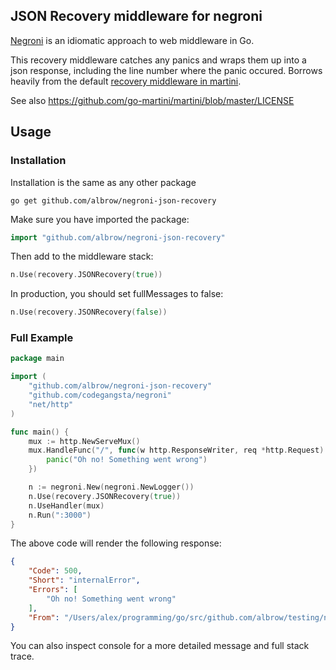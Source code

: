 JSON Recovery middleware for negroni
-------------------------------------

[Negroni](https://github.com/codegangsta/negroni) is an idiomatic approach to web middleware in Go.

This recovery middleware catches any panics and wraps them up into a json response, including
the line number where the panic occured. Borrows heavily from the default
[recovery middleware in martini](https://github.com/go-martini/martini/blob/master/recovery.go).

See also https://github.com/go-martini/martini/blob/master/LICENSE

Usage
-----

### Installation

Installation is the same as any other package
```
go get github.com/albrow/negroni-json-recovery
```

Make sure you have imported the package:

```go
import "github.com/albrow/negroni-json-recovery"
```

Then add to the middleware stack:

```go
n.Use(recovery.JSONRecovery(true))
```

In production, you should set fullMessages to false:
```go
n.Use(recovery.JSONRecovery(false))
```

### Full Example

```go
package main

import (
	"github.com/albrow/negroni-json-recovery"
	"github.com/codegangsta/negroni"
	"net/http"
)

func main() {
	mux := http.NewServeMux()
	mux.HandleFunc("/", func(w http.ResponseWriter, req *http.Request) {
		panic("Oh no! Something went wrong")
	})

	n := negroni.New(negroni.NewLogger())
	n.Use(recovery.JSONRecovery(true))
	n.UseHandler(mux)
	n.Run(":3000")
}
```

The above code will render the following response:

```json
{
    "Code": 500,
    "Short": "internalError",
    "Errors": [
        "Oh no! Something went wrong"
    ],
    "From": "/Users/alex/programming/go/src/github.com/albrow/testing/negroni-panic/server.go:12"
}
```

You can also inspect console for a more detailed message and full stack trace.